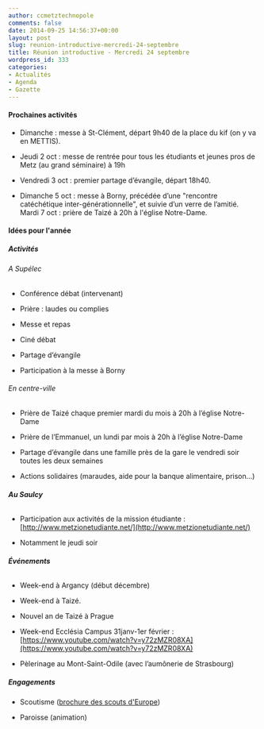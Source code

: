 ```yaml
---
author: ccmetztechnopole
comments: false
date: 2014-09-25 14:56:37+00:00
layout: post
slug: reunion-introductive-mercredi-24-septembre
title: Réunion introductive - Mercredi 24 septembre
wordpress_id: 333
categories:
- Actualités
- Agenda
- Gazette
---
```


#### Prochaines activités





	
  * Dimanche : messe à St-Clément, départ 9h40 de la place du kif (on y va en METTIS).

	
  * Jeudi 2 oct : messe de rentrée pour tous les étudiants et jeunes pros de Metz (au grand séminaire) à 19h

	
  * Vendredi 3 oct : premier partage d’évangile, départ 18h40.

	
  * Dimanche 5 oct : messe à Borny, précédée d’une "rencontre catéchétique inter-générationnelle", et suivie d’un verre de l’amitié.
Mardi 7 oct : prière de Taizé à 20h à l'église Notre-Dame.




#### Idées pour l'année




##### Activités




###### A Supélec





	
  * Conférence débat (intervenant)

	
  * Prière : laudes ou complies

	
  * Messe et repas

	
  * Ciné débat

	
  * Partage d’évangile

	
  * Participation à la messe à Borny




###### En centre-ville





	
  * Prière de Taizé chaque premier mardi du mois à 20h à l’église Notre-Dame

	
  * Prière de l’Emmanuel, un lundi par mois à 20h à l’église Notre-Dame

	
  * Partage d’évangile dans une famille près de la gare le vendredi soir toutes les deux semaines

	
  * Actions solidaires (maraudes, aide pour la banque alimentaire, prison…)




###### **Au Saulcy**





	
  * Participation aux activités de la mission étudiante : [http://www.metzionetudiante.net/](http://www.metzionetudiante.net/)

	
  * Notamment le jeudi soir




###### **Événements**





	
  * Week-end à Argancy (début décembre)

	
  * Week-end à Taizé.

	
  * Nouvel an de Taizé à Prague

	
  * Week-end Ecclésia Campus 31janv-1er février : [https://www.youtube.com/watch?v=y72zMZR08XA](https://www.youtube.com/watch?v=y72zMZR08XA)

	
  * Pèlerinage au Mont-Saint-Odile (avec l’aumônerie de Strasbourg)




##### **Engagements**





	
  * Scoutisme ([brochure des scouts d'Europe](https://cccroixmetz.files.wordpress.com/2012/09/scout-europe.pdf))

	
  * Paroisse (animation)


